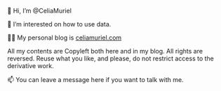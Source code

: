 👋 Hi, I’m @CeliaMuriel

👀 I’m interested on how to use data.

👩‍💻 My personal blog is <a href="http://celiamuriel.com/" target="_blank" rel="noopener">celiamuriel.com</a>

All my contents are Copyleft both here and in my blog. All rights are reversed. Reuse what you like, and please, do not restrict access to the derivative work.

📫 You can leave a message here if you want to talk with me.

<!---
CeliaMuriel/CeliaMuriel is a ✨ special ✨ repository because its `README.md` (this file) appears on your GitHub profile.
You can click the Preview link to take a look at your changes.
--->
